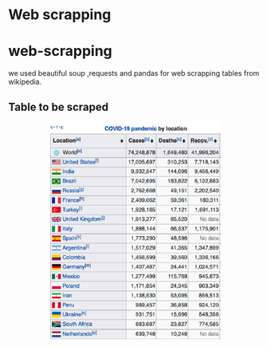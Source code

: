 # Web scrapping
# web-scrapping

we  used beautiful soup ,requests and pandas for web scrapping tables from wikipedia.

## Table to be scraped
  <p align="center">
  <img src="Screenshot (44).png" width="350" title="hover text">
  
</p>
